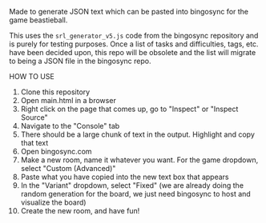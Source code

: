 Made to generate JSON text which can be pasted into bingosync for the game beastieball.

This uses the `srl_generator_v5.js` code from the bingosync repository and is purely for testing purposes. Once a list of tasks and difficulties, tags, etc. have been decided upon, this repo will be obsolete and the list will migrate to being a JSON file in the bingosync repo. 

HOW TO USE
1. Clone this repository
2. Open main.html in a browser
3. Right click on the page that comes up, go to "Inspect" or "Inspect Source"
4. Navigate to the "Console" tab
5. There should be a large chunk of text in the output. Highlight and copy that text
6. Open bingosync.com
7. Make a new room, name it whatever you want. For the game dropdown, select "Custom (Advanced)"
8. Paste what you have copied into the new text box that appears
9. In the "Variant" dropdown, select "Fixed" (we are already doing the random generation for the board, we just need bingosync to host and visualize the board)
10. Create the new room, and have fun!

